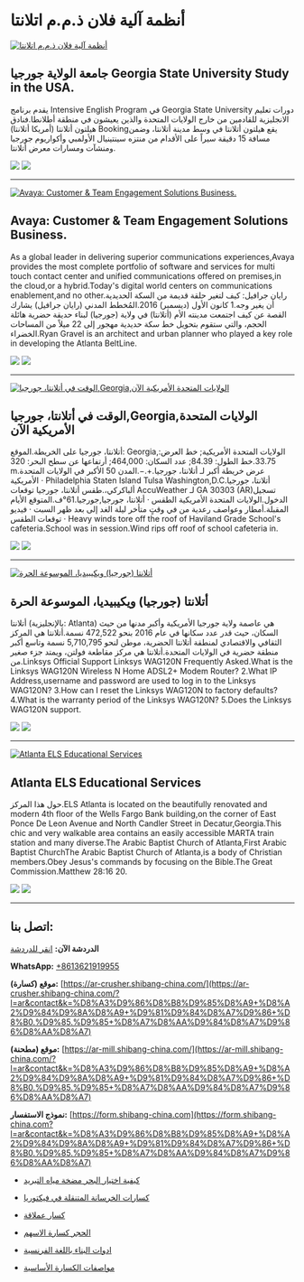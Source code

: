 # أنظمة آلية فلان ذ.م.م اتلانتا

<a href="https://swt.shibang-china.com/?l=ar&img&k=%D8%A3%D9%86%D8%B8%D9%85%D8%A9+%D8%A2%D9%84%D9%8A%D8%A9+%D9%81%D9%84%D8%A7%D9%86+%D8%B0.%D9%85.%D9%85+%D8%A7%D8%AA%D9%84%D8%A7%D9%86%D8%AA%D8%A7" target="_blank">![أنظمة آلية فلان ذ.م.م اتلانتا](http://static.shibang-china.com/all-800x300/808.jpg)</a>

## جامعة الولاية جورجيا Georgia State University Study in the USA.
يقدم برنامج Intensive English Program في Georgia State University دورات تعليم الانجليزية للقادمين من خارج الولايات المتحدة والذين يعيشون في منطقة أطلانطا.فنادق هيلتون أتلانتا (أمريكا أتلانتا) Bookingيقع هيلتون أتلانتا في وسط مدينة أتلانتا، وضمن مسافة 15 دقيقة سيراً على الأقدام من منتزه سينتينيال الأولمبي وأكواريوم جورجيا ومنشآت ومسارات معرض أتلانتا.


<a href="https://whatsapp.shibangsoft.com/WhatsApp.php" target="_blank" title="WhatsApp">![](http://static.shibang-china.com/icon/whatsapp.png)</a> <a href="https://swt.shibang-china.com/?l=ar&icon&k=%D8%A3%D9%86%D8%B8%D9%85%D8%A9+%D8%A2%D9%84%D9%8A%D8%A9+%D9%81%D9%84%D8%A7%D9%86+%D8%B0.%D9%85.%D9%85+%D8%A7%D8%AA%D9%84%D8%A7%D9%86%D8%AA%D8%A7" target="_blank">![](http://static.shibang-china.com/icon/chat-ar.png)</a>

---

<a href="https://swt.shibang-china.com/?l=ar&img&k=%D8%A3%D9%86%D8%B8%D9%85%D8%A9+%D8%A2%D9%84%D9%8A%D8%A9+%D9%81%D9%84%D8%A7%D9%86+%D8%B0.%D9%85.%D9%85+%D8%A7%D8%AA%D9%84%D8%A7%D9%86%D8%AA%D8%A7" target="_blank">![Avaya: Customer &amp; Team Engagement Solutions Business.](http://static.shibang-china.com/all-800x300/1314.jpg)</a>

## Avaya: Customer &amp; Team Engagement Solutions Business.
As a global leader in delivering superior communications experiences,Avaya provides the most complete portfolio of software and services for multi touch contact center and unified communications offered on premises,in the cloud,or a hybrid.Today&#39;s digital world centers on communications enablement,and no other.رايان جرافيل: كيف لتغير حلقة قديمة من السكة الحديدية أن يغير وجه.1 كانون الأول (ديسمبر) 2016.المُخطط المدني (رايان جرافيل) يشارك القصة عن كيف اجتمعت مدينته الأم (أتلانتا) في ولاية (جورجيا) لبناء حديقة حضرية هائلة الحجم، والتي ستقوم بتحويل خط سكة حديدية مهجور إلى 22 ميلاً من المساحات الخضراء.Ryan Gravel is an architect and urban planner who played a key role in developing the Atlanta BeltLine.


<a href="https://whatsapp.shibangsoft.com/WhatsApp.php" target="_blank" title="WhatsApp">![](http://static.shibang-china.com/icon/whatsapp.png)</a> <a href="https://swt.shibang-china.com/?l=ar&icon&k=%D8%A3%D9%86%D8%B8%D9%85%D8%A9+%D8%A2%D9%84%D9%8A%D8%A9+%D9%81%D9%84%D8%A7%D9%86+%D8%B0.%D9%85.%D9%85+%D8%A7%D8%AA%D9%84%D8%A7%D9%86%D8%AA%D8%A7" target="_blank">![](http://static.shibang-china.com/icon/chat-ar.png)</a>

---

<a href="https://swt.shibang-china.com/?l=ar&img&k=%D8%A3%D9%86%D8%B8%D9%85%D8%A9+%D8%A2%D9%84%D9%8A%D8%A9+%D9%81%D9%84%D8%A7%D9%86+%D8%B0.%D9%85.%D9%85+%D8%A7%D8%AA%D9%84%D8%A7%D9%86%D8%AA%D8%A7" target="_blank">![الوقت في أتلانتا، جورجيا,Georgia,الولايات المتحدة الأمريكية الآن](http://static.shibang-china.com/all-800x300/726.jpg)</a>

## الوقت في أتلانتا، جورجيا,Georgia,الولايات المتحدة الأمريكية الآن
أتلانتا، جورجيا على الخريطة.الموقع: Georgia,الولايات المتحدة الأمريكية; خط العرض: 33.75.خط الطول: 84.39; عدد السكان: 464,000; أرتفاعها عن سطح البحر: 320 m.عرض خريطة أكبر لـ أتلانتا، جورجيا.+.−.المدن 50 الأكبر في الولايات المتحدة الأمريكية &middot; Philadelphia Staten Island Tulsa Washington,D.C.أتلانتا، جورجيا ألباكركي،.طقس أتلانتا، جورجيا توقعات AccuWeather لـ GA 30303 (AR)تسجيل الدخول.الولايات المتحدة الأمريكية الطقس &middot; أتلانتا، جورجيا,جورجيا.61°ف.المتوقع الأيام المقبلة.أمطار وعواصف رعدية من في وقتٍ متأخر ليلة الغد إلى بعد ظهر السبت &middot; فيديو توقعات الطقس &middot; Heavy winds tore off the roof of Haviland Grade School&#39;s cafeteria.School was in session.Wind rips off roof of school cafeteria in.


<a href="https://whatsapp.shibangsoft.com/WhatsApp.php" target="_blank" title="WhatsApp">![](http://static.shibang-china.com/icon/whatsapp.png)</a> <a href="https://swt.shibang-china.com/?l=ar&icon&k=%D8%A3%D9%86%D8%B8%D9%85%D8%A9+%D8%A2%D9%84%D9%8A%D8%A9+%D9%81%D9%84%D8%A7%D9%86+%D8%B0.%D9%85.%D9%85+%D8%A7%D8%AA%D9%84%D8%A7%D9%86%D8%AA%D8%A7" target="_blank">![](http://static.shibang-china.com/icon/chat-ar.png)</a>

---

<a href="https://swt.shibang-china.com/?l=ar&img&k=%D8%A3%D9%86%D8%B8%D9%85%D8%A9+%D8%A2%D9%84%D9%8A%D8%A9+%D9%81%D9%84%D8%A7%D9%86+%D8%B0.%D9%85.%D9%85+%D8%A7%D8%AA%D9%84%D8%A7%D9%86%D8%AA%D8%A7" target="_blank">![أتلانتا (جورجيا) ويكيبيديا، الموسوعة الحرة](http://static.shibang-china.com/all-800x300/590.jpg)</a>

## أتلانتا (جورجيا) ويكيبيديا، الموسوعة الحرة
أتلانتا (بالإنجليزية: Atlanta) هي عاصمة ولاية جورجيا الأمريكية وأكبر مدنها من حيث السكان، حيث قدر عدد سكانها في عام 2016 بنحو 472,522 نسمة.أتلانتا هي المركز الثقافي والاقتصادي لمنطقة أتلانتا الحضرية، موطن لنحو 5,710,795 نسمة وتاسع أكبر منطقة حضرية في الولايات المتحدة.أتلانتا هي مركز مقاطعة فولتن، ويمتد جزء صغير من.Linksys Official Support Linksys WAG120N Frequently Asked.What is the Linksys WAG120N Wireless N Home ADSL2+ Modem Router? 2.What IP Address,username and password are used to log in to the Linksys WAG120N? 3.How can I reset the Linksys WAG120N to factory defaults? 4.What is the warranty period of the Linksys WAG120N? 5.Does the Linksys WAG120N support.


<a href="https://whatsapp.shibangsoft.com/WhatsApp.php" target="_blank" title="WhatsApp">![](http://static.shibang-china.com/icon/whatsapp.png)</a> <a href="https://swt.shibang-china.com/?l=ar&icon&k=%D8%A3%D9%86%D8%B8%D9%85%D8%A9+%D8%A2%D9%84%D9%8A%D8%A9+%D9%81%D9%84%D8%A7%D9%86+%D8%B0.%D9%85.%D9%85+%D8%A7%D8%AA%D9%84%D8%A7%D9%86%D8%AA%D8%A7" target="_blank">![](http://static.shibang-china.com/icon/chat-ar.png)</a>

---

<a href="https://swt.shibang-china.com/?l=ar&img&k=%D8%A3%D9%86%D8%B8%D9%85%D8%A9+%D8%A2%D9%84%D9%8A%D8%A9+%D9%81%D9%84%D8%A7%D9%86+%D8%B0.%D9%85.%D9%85+%D8%A7%D8%AA%D9%84%D8%A7%D9%86%D8%AA%D8%A7" target="_blank">![Atlanta ELS Educational Services](http://static.shibang-china.com/all-800x300/1326.jpg)</a>

## Atlanta ELS Educational Services
حول هذا المركز.ELS Atlanta is located on the beautifully renovated and modern 4th floor of the Wells Fargo Bank building,on the corner of East Ponce De Leon Avenue and North Candler Street in Decatur,Georgia.This chic and very walkable area contains an easily accessible MARTA train station and many diverse.The Arabic Baptist Church of Atlanta,First Arabic Baptist ChurchThe Arabic Baptist Church of Atlanta,is a body of Christian members.Obey Jesus&#39;s commands by focusing on the Bible.The Great Commission.Matthew 28:16 20.


<a href="https://whatsapp.shibangsoft.com/WhatsApp.php" target="_blank" title="WhatsApp">![](http://static.shibang-china.com/icon/whatsapp.png)</a> <a href="https://swt.shibang-china.com/?l=ar&icon&k=%D8%A3%D9%86%D8%B8%D9%85%D8%A9+%D8%A2%D9%84%D9%8A%D8%A9+%D9%81%D9%84%D8%A7%D9%86+%D8%B0.%D9%85.%D9%85+%D8%A7%D8%AA%D9%84%D8%A7%D9%86%D8%AA%D8%A7" target="_blank">![](http://static.shibang-china.com/icon/chat-ar.png)</a>

---
## اتصل بنا:

**الدردشة الآن:** [انقر للدردشة](https://swt.shibang-china.com?l=ar&contact&k=%D8%A3%D9%86%D8%B8%D9%85%D8%A9+%D8%A2%D9%84%D9%8A%D8%A9+%D9%81%D9%84%D8%A7%D9%86+%D8%B0.%D9%85.%D9%85+%D8%A7%D8%AA%D9%84%D8%A7%D9%86%D8%AA%D8%A7)

**WhatsApp:**  [+8613621919955](https://whatsapp.shibangsoft.com/WhatsApp.php)

**موقع (كسارة):** [https://ar-crusher.shibang-china.com/](https://ar-crusher.shibang-china.com/?l=ar&contact&k=%D8%A3%D9%86%D8%B8%D9%85%D8%A9+%D8%A2%D9%84%D9%8A%D8%A9+%D9%81%D9%84%D8%A7%D9%86+%D8%B0.%D9%85.%D9%85+%D8%A7%D8%AA%D9%84%D8%A7%D9%86%D8%AA%D8%A7)

**موقع (مطحنة):** [https://ar-mill.shibang-china.com/](https://ar-mill.shibang-china.com/?l=ar&contact&k=%D8%A3%D9%86%D8%B8%D9%85%D8%A9+%D8%A2%D9%84%D9%8A%D8%A9+%D9%81%D9%84%D8%A7%D9%86+%D8%B0.%D9%85.%D9%85+%D8%A7%D8%AA%D9%84%D8%A7%D9%86%D8%AA%D8%A7)

**نموذج الاستفسار:** [https://form.shibang-china.com](https://form.shibang-china.com?l=ar&contact&k=%D8%A3%D9%86%D8%B8%D9%85%D8%A9+%D8%A2%D9%84%D9%8A%D8%A9+%D9%81%D9%84%D8%A7%D9%86+%D8%B0.%D9%85.%D9%85+%D8%A7%D8%AA%D9%84%D8%A7%D9%86%D8%AA%D8%A7)

* [كيفية اختيار البحر مضخة مياه التبريد](../23/%D9%83%D9%8A%D9%81%D9%8A%D8%A9%20%D8%A7%D8%AE%D8%AA%D9%8A%D8%A7%D8%B1%20%D8%A7%D9%84%D8%A8%D8%AD%D8%B1%20%D9%85%D8%B6%D8%AE%D8%A9%20%D9%85%D9%8A%D8%A7%D9%87%20%D8%A7%D9%84%D8%AA%D8%A8%D8%B1%D9%8A%D8%AF.md)

* [كسارات الخرسانة المتنقلة في فيكتوريا](../25/%D9%83%D8%B3%D8%A7%D8%B1%D8%A7%D8%AA%20%D8%A7%D9%84%D8%AE%D8%B1%D8%B3%D8%A7%D9%86%D8%A9%20%D8%A7%D9%84%D9%85%D8%AA%D9%86%D9%82%D9%84%D8%A9%20%D9%81%D9%8A%20%D9%81%D9%8A%D9%83%D8%AA%D9%88%D8%B1%D9%8A%D8%A7.md)

* [كسار عملاقة](../22/%D9%83%D8%B3%D8%A7%D8%B1%20%D8%B9%D9%85%D9%84%D8%A7%D9%82%D8%A9.md)

* [الحجر كسارة الاسهم](../23/%D8%A7%D9%84%D8%AD%D8%AC%D8%B1%20%D9%83%D8%B3%D8%A7%D8%B1%D8%A9%20%D8%A7%D9%84%D8%A7%D8%B3%D9%87%D9%85.md)

* [ادوات البناء باللغة الفرنسية](../21/%D8%A7%D8%AF%D9%88%D8%A7%D8%AA%20%D8%A7%D9%84%D8%A8%D9%86%D8%A7%D8%A1%20%D8%A8%D8%A7%D9%84%D9%84%D8%BA%D8%A9%20%D8%A7%D9%84%D9%81%D8%B1%D9%86%D8%B3%D9%8A%D8%A9.md)

* [مواصفات الكسارة الأساسية](../22/%D9%85%D9%88%D8%A7%D8%B5%D9%81%D8%A7%D8%AA%20%D8%A7%D9%84%D9%83%D8%B3%D8%A7%D8%B1%D8%A9%20%D8%A7%D9%84%D8%A3%D8%B3%D8%A7%D8%B3%D9%8A%D8%A9.md)